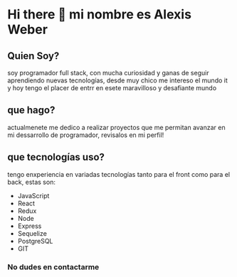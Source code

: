 # Hi there 👋 mi nombre es Alexis Weber

## Quien Soy?
soy programador full stack, con mucha curiosidad y ganas de seguir aprendiendo nuevas tecnologías, desde muy chico me intereso el mundo it y hoy tengo el placer de entrr en esete maravilloso y desafiante mundo 

## que hago?
actualmenete me dedico a realizar proyectos que me permitan avanzar en mi dessarrollo de programador, revisalos en mi perfil! 

## que tecnologías uso?
tengo enxperiencia en variadas tecnologías tanto para el front como para el back, estas son:

* JavaScript
* React
* Redux
* Node
* Express
* Sequelize
* PostgreSQL
* GIT

### No dudes en contactarme

